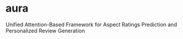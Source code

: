 # aura
Unified Attention-Based Framework for Aspect Ratings Prediction and Personalized Review Generation
